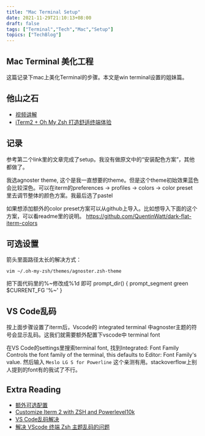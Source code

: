 ```yaml
---
title: "Mac Terminal Setup"
date: 2021-11-29T21:10:13+08:00
draft: false
tags: ["Terminal","Tech","Mac","Setup"]
topics: ["TechBlog"]
---
```


## Mac Terminal 美化工程

这篇记录下mac上美化Terminal的步骤。本文是win terminal设置的姐妹篇。

## 他山之石
* [视频讲解](https://www.youtube.com/watch?v=riIfZZiHTx4&list=PLfQqWeOCIH4DaGhprgvGX_4nr2yosD3jP&index=1)
* [iTerm2 + Oh My Zsh 打造舒适终端体验](https://zhuanlan.zhihu.com/p/37195261)

## 记录
参考第二个link里的文章完成了setup。我没有做原文中的“安装配色方案”，其他都做了。

我选agnoster theme, 这个是我一直想要的theme。但是这个theme初始效果蓝色会比较深色。可以在iterm的preferences -> profiles -> colors -> color preset 里去调节整体的颜色方案。我最后选了pastel

如果想添加额外的color preset方案可以从github上导入。比如想导入下面的这个方案，可以看readme里的说明。
https://github.com/QuentinWatt/dark-flat-iterm-colors

## 可选设置
箭头里面路径太长的解决方式：
```shell
vim ~/.oh-my-zsh/themes/agnoster.zsh-theme
```
把下面代码里的%~修改成%1d 即可
prompt_dir() {
prompt_segment green $CURRENT_FG '%~'
}

## VS Code乱码
按上面步骤设置了iterm后，Vscode的 integrated terminal 中agnoster主题的符号会显示乱码。这我们就需要额外配置下vscode中 terminal font

在VS Code的settings里搜索terminal font, 找到Integrated: Font Family
Controls the font family of the terminal, this defaults to Editor: Font Family's value.
然后输入 ```Meslo LG S for Powerline``` 这个亲测有用。stackoverflow上别人提到的font有的我试了不行。




## Extra Reading
* [额外可选配置](https://segmentfault.com/a/1190000013612471)
* [Customize Iterm 2 with ZSH and Powerlevel10k](https://www.youtube.com/watch?v=D2PSsnqgBiw)
* [VS Code乱码解决](https://stackoverflow.com/questions/50051620/zsh-agnoster-theme-in-vs-code-integrated-terminal-not-displaying-symbols)
* [解决 VScode 终端 Zsh 主题乱码的问题](https://dreamhomes.top/posts/202006222027/)







